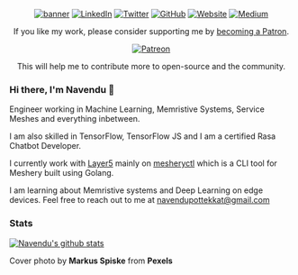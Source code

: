 <p align="center">
  <a href="https://navendu.me"><img src="https://github.com/navendu-pottekkat/navendu-pottekkat/blob/master/banner.jpg" alt="banner" href=""></a>
  <a href="https://www.linkedin.com/in/navendup/"><img src="https://img.shields.io/badge/LinkedIn-navendup-blue?style=flat-square&logo=linkedin" alt="LinkedIn" href="https://www.linkedin.com/in/navendup/"></a>
  <a href="https://twitter.com/sudo_navendu"><img src="https://img.shields.io/twitter/follow/sudo_navendu?style=flat-square&logo=twitter" alt="Twitter" href="https://twitter.com/sudo_navendu"></a>
  <a href="https://www.github.com/navendu-pottekkat/"><img src="https://img.shields.io/badge/GitHub-navendu--pottekkat-lightgrey?style=flat-square&logo=github" alt="GitHub" href="https://www.github.com/navendu-pottekkat/"></a>
  <a href="https://navendu.me"><img src="https://img.shields.io/badge/Website-navendu.me-red?style=flat-square" alt="Website" href="https://navendu.me"></a>
  <a href="https://medium.com/@navendupottekkat"><img src="https://img.shields.io/badge/Medium-navendupottekkat-green?style=flat-square&logo=medium" alt="Medium" href="https://medium.com/@navendupottekkat"></a>
  </br>
</p>

<p align="center">
  <p align="center">
    If you like my work, please consider supporting me by <a href="https://www.patreon.com/navendu">becoming a Patron</a>.
  </p>
  <p align="center" href="https://www.patreon.com/navendu">
    <a href="https://www.patreon.com/navendu">
      <img src="https://img.shields.io/badge/Patreon-F96854?style=for-the-badge&logo=patreon&logoColor=white" alt="Patreon" href="https://www.patreon.com/navendu">
    </a>
  </p>
  <p align="center">
    This will help me to contribute more to open-source and the community.
  </p>
</p>

### Hi there, I'm Navendu 👋 

Engineer working in Machine Learning, Memristive Systems, Service Meshes and everything inbetween.

I am also skilled in TensorFlow, TensorFlow JS and I am a certified Rasa Chatbot Developer.

I currently work with [Layer5](https://github.com/layer5io) mainly on [mesheryctl](https://github.com/layer5io/meshery) which is a CLI tool for Meshery built using Golang.

I am learning about Memristive systems and Deep Learning on edge devices. Feel free to reach out to me at navendupottekkat@gmail.com

### Stats

[![Navendu's github stats](https://github-readme-stats.vercel.app/api?username=navendu-pottekkat)](https://github.com/anuraghazra/github-readme-stats)

Cover photo by **Markus Spiske** from **Pexels**
